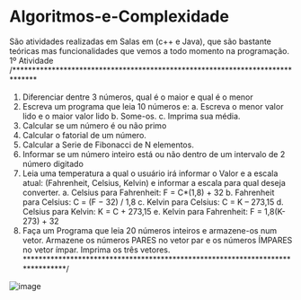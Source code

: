 # Algoritmos-e-Complexidade
São atividades realizadas em Salas em (c++ e Java), que são bastante teóricas mas funcionalidades que vemos a todo momento na programação. 
                          1º Atividade
/******************************************************************************
1.	Diferenciar dentre 3 números, qual é o maior e qual é o menor
2.	Escreva um programa que leia 10 números e:
    a.	Escreva o menor valor lido e o maior valor lido
    b.	Some-os.
    c.	Imprima sua média.
3.	Calcular se um número é ou não primo 
4.	Calcular o fatorial de um número.
5.	Calcular a Serie de Fibonacci de N elementos.
6.	Informar se um número inteiro está ou não dentro de um intervalo de 2 número digitado
7.	Leia uma temperatura a qual o usuário irá informar o Valor e a escala atual: (Fahrenheit, Celsius, Kelvin) e informar a escala para qual deseja converter.
    a.	Celsius para Fahrenheit: F = C*(1,8) + 32
    b.	Fahrenheit para Celsius: C = (F − 32) / 1,8
    c.	Kelvin para Celsius: C = K – 273,15
    d.	Celsius para Kelvin: K = C + 273,15
    e.	Kelvin para Fahrenheit: F = 1,8(K-273) + 32
8.	Faça um Programa que leia 20 números inteiros e armazene-os num vetor. Armazene os números PARES no vetor par e os números ÍMPARES no vetor ímpar. Imprima os três vetores. 
*******************************************************************************/

![image](https://github.com/luciomotta/Algoritmos-e-Complexidade/assets/83682095/db79cac0-e295-469b-8908-f6f675e674c5)
